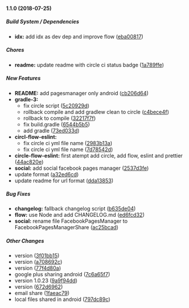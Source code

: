 #### 1.1.0 (2018-07-25)

##### Build System / Dependencies

* **idx:**  add idx as dev dep and improve flow ([eba00817](https://github.com/react-native-community/react-native-share/commit/eba008177c0157f606c14fb13305039dc3058576))

##### Chores

* **readme:**  update readme with circle ci status badge ([1a789ffe](https://github.com/react-native-community/react-native-share/commit/1a789ffe51f73a50775d49da1687dbe677faae18))

##### New Features

* **README:**  add pagesmanager only android ([cb206d64](https://github.com/react-native-community/react-native-share/commit/cb206d643913c292b668a8b651580c83a77ccfd7))
* **gradle-3:**
  *  fix circle script ([5c20929d](https://github.com/react-native-community/react-native-share/commit/5c20929d8fb51fbe08a2bef7d39fd5cb985f39aa))
  *  rollback compile and add gradlew clean to circle ([c4bece4f](https://github.com/react-native-community/react-native-share/commit/c4bece4f9a16624a9ef357a5aa7162563ae684ac))
  *  rollback to compile ([32217f7f](https://github.com/react-native-community/react-native-share/commit/32217f7f60d9fc8dd07b924b928f8070f30f6b68))
  *  fix build.gradle ([6544b5b5](https://github.com/react-native-community/react-native-share/commit/6544b5b5263a337a5c64df3cedd73bf98ae6d6c1))
  *  add gradle ([73ed033d](https://github.com/react-native-community/react-native-share/commit/73ed033debdd7f76e53e87866512e57a60dd2fc3))
* **circl-flow-eslint:**
  *  fix circle ci yml file name ([2983b13a](https://github.com/react-native-community/react-native-share/commit/2983b13abf61ad3baf9bf7e98074cc4890ea1d87))
  *  fix circle ci yml file name ([7d78542d](https://github.com/react-native-community/react-native-share/commit/7d78542d2f563e068cba7f515fa6eed2d56a6406))
* **circle-flow-eslint:**  first atempt add circle, add flow, eslint and prettier ([44ac820e](https://github.com/react-native-community/react-native-share/commit/44ac820e77bc90f331490320a509a52d630272b2))
* **social:**  add social facebook pages manager ([2537d3fe](https://github.com/react-native-community/react-native-share/commit/2537d3fe8104972014716535ffcdbc3157cb56c0))
*  update format ([a32ed6cd](https://github.com/react-native-community/react-native-share/commit/a32ed6cd5a13b90293c6e79c239b16085be52104))
*  update readme for url format ([dda13853](https://github.com/react-native-community/react-native-share/commit/dda138536f5d7f27236e95274698cb2766fbfdfe))

##### Bug Fixes

* **changelog:**  fallback changelog script ([b635de04](https://github.com/react-native-community/react-native-share/commit/b635de044ce3931a85156fe3c5a23b67c98f0317))
* **flow:**  use Node and add CHANGELOG.md ([ed6fcd32](https://github.com/react-native-community/react-native-share/commit/ed6fcd32d398968de7b07dafb6d736ade10525d7))
* **social:**  rename file FacebookPagesManager to FacebookPagesManagerShare ([ac25bcad](https://github.com/react-native-community/react-native-share/commit/ac25bcad51a2ae9e0b1b2658de66d1cc06ab83f6))

##### Other Changes

*  version ([3f01bb15](https://github.com/react-native-community/react-native-share/commit/3f01bb15f45f684ece157cb00b5c1c10383975ba))
*  version ([a708692c](https://github.com/react-native-community/react-native-share/commit/a708692ca18102f84c7012edc4c7460a131cef92))
*  version ([77f4d80a](https://github.com/react-native-community/react-native-share/commit/77f4d80acc750a0edd179e85c3e4e9847c42dca6))
*  google plus sharing android ([7c6a65f7](https://github.com/react-native-community/react-native-share/commit/7c6a65f76819020d55ca6d95320b0cb1d0060849))
*  version 1.0.23 ([9a9f94dd](https://github.com/react-native-community/react-native-share/commit/9a9f94ddbf5a33c9d7afba669dfae73773fe86b2))
*  version ([672d6962](https://github.com/react-native-community/react-native-share/commit/672d6962c006e9b52a0a889ce9ff958734f84070))
*  email share ([1faeac79](https://github.com/react-native-community/react-native-share/commit/1faeac7914bf1437a7c289bd3922de4fd5e35db4))
*  local files shared in android ([797dc89c](https://github.com/react-native-community/react-native-share/commit/797dc89cb7368011ccda74c4b7ff585186e9304a))

